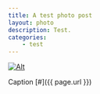 ```yaml
---
title: A test photo post
layout: photo
description: Test.
categories:
    - test
---
```

[![Alt](http://i.imgur.com/yiTktwml.jpg)](http://google.com.au/)

Caption [#]({{ page.url }})